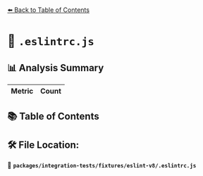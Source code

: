 [⬅️ Back to Table of Contents](../../../../index.md)

# 📄 `.eslintrc.js`

## 📊 Analysis Summary

| Metric | Count |
|--------|-------|

## 📚 Table of Contents


## 🛠️ File Location:
📂 **`packages/integration-tests/fixtures/eslint-v8/.eslintrc.js`**